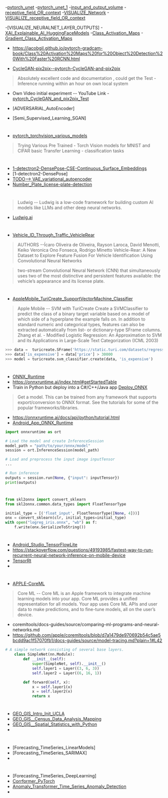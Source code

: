 
-[pytorch_unet](https://github.com/RohitDhankar/PyTorch_1/blob/master/src/unet_pytorch_2.py)
-[pytorch_unet_1](https://cs231n.github.io/convolutional-networks/)
-[input_and_output_volume](https://cs231n.github.io/convolutional-networks/)
-[receptive_field_OR_context](https://cs231n.github.io/convolutional-networks/)
-[VISUALIZE_Network](https://github.com/microsoft/tensorwatch)
-[VISUALIZE_receptive_field_OR_context](https://github.com/shelfwise/receptivefield)

-[VISUALIZE_NEURALNET_LAYER_OUTPUTS] 
-[XAI_Explainable_AI_HuggingFaceModels](https://jacobgil.github.io/pytorch-gradcam-book/HuggingFace.html)
-[Class_Activation_Maps](https://jacobgil.github.io/pytorch-gradcam-book/Class%20Activation%20Maps%20for%20Object%20Detection%20With%20Faster%20RCNN.html)
-[Gradient_Class_Activation_Maps](https://jacobgil.github.io/pytorch-gradcam-book/Class%20Activation%20Maps%20for%20Object%20Detection%20With%20Faster%20RCNN.html)

- https://jacobgil.github.io/pytorch-gradcam-book/Class%20Activation%20Maps%20for%20Object%20Detection%20With%20Faster%20RCNN.html


- [CycleGAN-pix2pix--pytorch-CycleGAN-and-pix2pix](https://github.com/junyanz/pytorch-CycleGAN-and-pix2pix)
> Absolutely excellent code and documentation , could get the Test - Inference running within an hour on own local system 
- Own Video initial experiment -- YouTube Link - [pytorch_CycleGAN_and_pix2pix_Test](https://www.youtube.com/watch?v=sIt_judPLp0)



- [ADVERSARIAL_AutoEncoder]



- [Semi_Supervised_Learning_SGAN]

#

- [pytorch_torchvision_various_models](https://github.com/pytorch/vision/tree/main/references/classification#alexnet-and-vgg)
> Trying Various Pre Trained - Torch Vision models for MNIST and CIFAR basic Transfer Learning - classification tasks 

#


- [1-detectron2-DensePose-CSE-Continuous_Surface_Embeddings](https://github.com/facebookresearch/detectron2/blob/main/projects/DensePose/doc/DENSEPOSE_CSE.md#animal-cse-models)
- [1-detectron2-DensePose] 
- [TODO--> VAE_variational_autoencoder]()
- [Number_Plate_license-plate-detection](https://paperswithcode.com/task/license-plate-detection)

#

> Ludwig -- Ludwig is a low-code framework for building custom AI models like LLMs and other deep neural networks.
- [Ludwig.ai](https://ludwig.ai/latest/)

#
- [Vehicle_ID_Through_Traffic_VehicleRear](https://github.com/icarofua/vehicle-rear)
> AUTHORS --Ícaro Oliveira de Oliveira, Rayson Laroca, David Menotti, Keiko Veronica Ono Fonseca, Rodrigo Minetto
Vehicle-Rear: A New Dataset to Explore Feature Fusion For Vehicle Identification Using Convolutional Neural Networks

> two-stream Convolutional Neural Network (CNN) that simultaneously uses two of the most distinctive and persistent features available: the vehicle’s appearance and its license plate. 

#

- [AppleMobile_TuriCreate_SupportVectorMachine_Classifier](https://apple.github.io/turicreate/docs/api/generated/turicreate.svm_classifier.create.html#turicreate.svm_classifier.create)
> Apple Mobile -- SVM with TuriCreate 
Create a SVMClassifier to predict the class of a binary target variable based on a model of which side of a hyperplane the example falls on. In addition to standard numeric and categorical types, features can also be extracted automatically from list- or dictionary-type SFrame columns.
Zhang et al. - Modified Logistic Regression: An Approximation to SVM and its Applications in Large-Scale Text Categorization (ICML 2003)
```python
>>> data =  turicreate.SFrame('https://static.turi.com/datasets/regression/houses.csv')
>>> data['is_expensive'] = data['price'] > 30000
>>> model = turicreate.svm_classifier.create(data, 'is_expensive')
```

#

- [ONNX_Runtime](https://onnxruntime.ai/)
- https://onnxruntime.ai/index.html#getStartedTable
- Train in Python but deploy into a C#/C++/Java app [Deploy_ONNX](https://onnxruntime.ai/docs/)
> Get a model. This can be trained from any framework that supports export/conversion to ONNX format. 
See the tutorials for some of the popular frameworks/libraries.
- https://onnxruntime.ai/docs/api/python/tutorial.html
- [Android_App_ONNX_Runtime](https://onnxruntime.ai/docs/tutorials/on-device-training/android-app.html)

 
```python
import onnxruntime as ort

# Load the model and create InferenceSession
model_path = "path/to/your/onnx/model"
session = ort.InferenceSession(model_path)

# Load and preprocess the input image inputTensor
...

# Run inference
outputs = session.run(None, {"input": inputTensor})
print(outputs)
```
#
```python
from skl2onnx import convert_sklearn
from skl2onnx.common.data_types import FloatTensorType

initial_type = [('float_input', FloatTensorType([None, 4]))]
onx = convert_sklearn(clr, initial_types=initial_type)
with open("logreg_iris.onnx", "wb") as f:
    f.write(onx.SerializeToString())
```

#

- [Android_Studio_TensorFlowLite](https://www.tensorflow.org/lite/android/quickstart)
- https://stackoverflow.com/questions/49193985/fastest-way-to-run-recurrent-neural-network-inference-on-mobile-device
- [TensorRt](https://github.com/NVIDIA/TensorRT)
- 

#
- [APPLE-CoreML](https://github.com/apple/coremltools)
> Core ML -- Core ML is an Apple framework to integrate machine learning models into your app. Core ML provides a unified representation for all models. Your app uses Core ML APIs and user data to make predictions, and to fine-tune models, all on the user’s device. 

- coremltools/docs-guides/source/comparing-ml-programs-and-neural-networks.md
- https://github.com/apple/coremltools/blob/d7a1479de970692b54c5ae5bcdd9ac1f57070fb1/docs-guides/source/model-tracing.md?plain=1#L42


```python
# A simple network consisting of several base layers.
	class SimpleNet(nn.Module):
		def __init__(self):
			super(SimpleNet, self).__init__()
			self.layer1 = Layer((3, 6, 3))
			self.layer2 = Layer((6, 16, 1))

		def forward(self, x):
			x = self.layer1(x)
			x = self.layer2(x)
			return x

```

#


- [GEO_GIS_Intro_Init_UCLA](https://www.youtube.com/watch?v=gi4UdFsayoM)
- [GEO_GIS__Census_Data_Analysis_Mapping](https://www.youtube.com/watch?v=rrGw6ct-Cbw)
- [GEO_GIS__Spatial_Statistics_with_Python](https://www.youtube.com/watch?v=B_LHPRVEOvs)
- 

#

- [Forecasting_TimeSeries_LinearModels]
- [Forecasting_TimeSeries_SARIMAX]
- 

#

- [Forecasting_TimeSeries_DeepLearning]
- [Corrformer_PyTorch](https://github.com/thuml/Corrformer)
- [Anomaly_Transformer_Time_Series_Anomaly_Detection](https://github.com/thuml/Anomaly-Transformer)
- 
